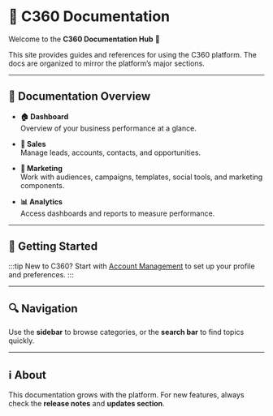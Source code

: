 # 📘 C360 Documentation

Welcome to the **C360 Documentation Hub** 🚀

This site provides guides and references for using the C360 platform. The docs are organized to mirror the platform’s major sections.

---

## 📂 Documentation Overview

- **🏠 Dashboard**  
  Overview of your business performance at a glance.

- **💼 Sales**  
  Manage leads, accounts, contacts, and opportunities.

- **📣 Marketing**  
  Work with audiences, campaigns, templates, social tools, and marketing components.

- **📊 Analytics**  
  Access dashboards and reports to measure performance.

---

## 🚀 Getting Started

:::tip New to C360?
Start with [Account Management](./account/account-management.md) to set up your profile and preferences.
:::

---

## 🔍 Navigation

Use the **sidebar** to browse categories, or the **search bar** to find topics quickly.

---

## ℹ️ About

This documentation grows with the platform. For new features, always check the **release notes** and **updates section**.
